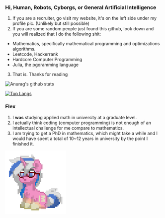 ### Hi, Human, Robots, Cyborgs, or General Artificial Intelligence


1. If you are a recruiter, go visit my website, it's on the left side under my profile pic. (Unlikely but still possible)
2. If you are some random people just found this github, look down and you will realized that I do the following shit: 
  * Mathematics, specifically mathematical programming and optimizations algorithms. 
  * Leetcode, Hackerrank
  * Hardcore Computer Programming
  * Julia, the pgoramming language
3. That is. Thanks for reading

![Anurag's github stats](https://github-readme-stats.vercel.app/api?username=iluvjava&show_icons=true&theme=radical)

[![Top Langs](https://github-readme-stats.vercel.app/api/top-langs/?username=iluvjava&layout=compact)](https://github.com/anuraghazra/github-readme-stats)


### Flex
1. I **was** studying applied math in university at a graduate level.
2. I actually think coding (computer programming) is not enough of an intellectual challenge for me compare to mathematics.
3. I am trying to get a PhD in mathematics, which might take a while and I would have spent a total of 10~12 years in university by the point I finished it. 

![](al.gif)

